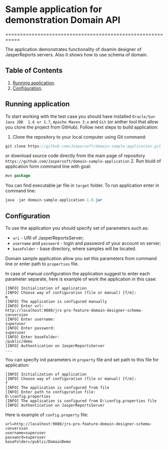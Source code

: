 # Sample application for demonstration Domain API
===========================================================

The application demonstrates functionality of doamin designer of JasperReports servers. Also it shows how to use schema of domain.

Table of Contents
------------------
1. [Running application](#running-application).
2. [Configuration](#configuration).

Running application
-------------
To start working with the test case you should have installed `Oracle/Sun Java JDK  1.6 or 1.7`, `Apache Maven 3.x` and `Git` (or anther tool that allow you clone the project from GitHub). Follow next steps to build application:
1. Clone the repository to your local computer using Git command: 
```java
git clone https://github.com/Jaspersoft/domain-sample-application.git
```
or download source code directly from the main page of repository `https://github.com/Jaspersoft/domain-sample-application`
2. Run biuld of application form command line with goal:
```java
mvn package
```
You can find executable jar file in `target` folder.
To run application enter in command line:
```java
java -jar domain-sample-application-1.0.jar
```
Configuration
-------------
To use the application you should specify  set of parameters such as:
- `uri` -  URI of JasperReportsServer;
- `username` and `password` - login and password of your account on server;
- `baseFolder` - base directory, where samples will be located.

Domain sample application allow you set this parameters from command line or enter path to `properties` file.

In case of manual configuration the application suggest to enter each parameter separate, here is example of work the application in this case:
```
[INFO] Initialization of application
[INFO] Choose way of configuration (file or manual) [f/m]:
m
[INFO] The application is configured manually
[INFO] Enter url:
http://localhost:9080/jrs-pro-feature-domain-designer-schema-conversion
[INFO] Enter username:
superuser
[INFO] Enter password:
superuser
[INFO] Enter baseFolder:
/public/demo
[INFO] Authentication on JasperReportsServer
...
```
You can specify init parameters in `property` file and set path to this file for application:
```
[INFO] Initialization of application
[INFO] Choose way of configuration (file or manual) [f/m]:
f
[INFO] The application is configured from file
[INFO] Enter path to configuration file:
D:\config.properties
[INFO] The application is configured from D:\config.properties file
[INFO] Authentication on JasperReportsServer

```
 Here is example of `config.property` file:
 ```
 url=http://localhost:9080/jrs-pro-feature-domain-designer-schema-conversion
 username=superuser
 password=superuser
 baseFolder=/public/DomainDemo

 ```